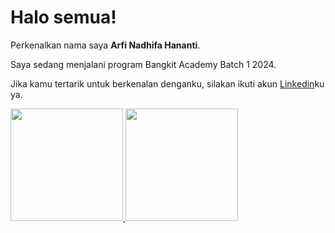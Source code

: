 # Halo semua! 

Perkenalkan nama saya **Arfi Nadhifa Hananti**.<br>

Saya sedang menjalani program Bangkit Academy Batch 1 2024.<br>

Jika kamu tertarik untuk berkenalan denganku, silakan ikuti akun [Linkedin](https://www.linkedin.com/in/arfinadhifahananti/)ku ya.

<p align="left">
<a href="https://github.com/Arfi3">
  <img height="180em" src="https://github-readme-stats-eight-theta.vercel.app/api?username=penuliscode&show_icons=true&theme=algolia&include_all_commits=true&count_private=true"/>
  <img height="180em" src="https://github-readme-stats-eight-theta.vercel.app/api/top-langs/?username=penuliscode&layout=compact&theme=algolia"/>
</a>
</p>
